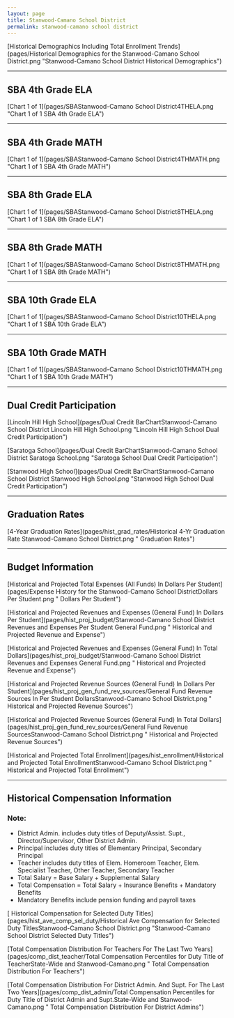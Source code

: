 ```yaml
---
layout: page
title: Stanwood-Camano School District
permalink: stanwood-camano school district
---
```



[Historical Demographics Including Total Enrollment Trends](pages/Historical Demographics for the Stanwood-Camano School District.png "Stanwood-Camano School District Historical Demographics")

___

## SBA 4th Grade ELA

[Chart 1 of 1](pages/SBAStanwood-Camano School District4THELA.png "Chart 1 of 1 SBA 4th Grade ELA")


___

## SBA 4th Grade MATH

[Chart 1 of 1](pages/SBAStanwood-Camano School District4THMATH.png "Chart 1 of 1 SBA 4th Grade MATH")


___

## SBA 8th Grade ELA

[Chart 1 of 1](pages/SBAStanwood-Camano School District8THELA.png "Chart 1 of 1 SBA 8th Grade ELA")


___

## SBA 8th Grade MATH

[Chart 1 of 1](pages/SBAStanwood-Camano School District8THMATH.png "Chart 1 of 1 SBA 8th Grade MATH")


___

## SBA 10th Grade ELA

[Chart 1 of 1](pages/SBAStanwood-Camano School District10THELA.png "Chart 1 of 1 SBA 10th Grade ELA")


___

## SBA 10th Grade MATH

[Chart 1 of 1](pages/SBAStanwood-Camano School District10THMATH.png "Chart 1 of 1 SBA 10th Grade MATH")


___

## Dual Credit Participation

[Lincoln Hill High School](pages/Dual Credit BarChartStanwood-Camano School District Lincoln Hill High School.png "Lincoln Hill High School Dual Credit Participation")

[Saratoga School](pages/Dual Credit BarChartStanwood-Camano School District Saratoga School.png "Saratoga School Dual Credit Participation")

[Stanwood High School](pages/Dual Credit BarChartStanwood-Camano School District Stanwood High School.png "Stanwood High School Dual Credit Participation")


___

## Graduation Rates

[4-Year Graduation Rates](pages/hist_grad_rates/Historical 4-Yr Graduation Rate Stanwood-Camano School District.png " Graduation Rates")


___

## Budget Information

[Historical and Projected Total Expenses (All Funds) In Dollars Per Student](pages/Expense History for the Stanwood-Camano School DistrictDollars Per Student.png " Dollars Per Student")

[Historical and Projected Revenues and Expenses (General Fund) In Dollars Per Student](pages/hist_proj_budget/Stanwood-Camano School District Revenues and Expenses Per Student General Fund.png " Historical and Projected Revenue and Expense")

[Historical and Projected Revenues and Expenses (General Fund) In Total Dollars](pages/hist_proj_budget/Stanwood-Camano School District Revenues and Expenses General Fund.png " Historical and Projected Revenue and Expense")

[Historical and Projected Revenue Sources (General Fund) In Dollars Per Student](pages/hist_proj_gen_fund_rev_sources/General Fund Revenue Sources In Per Student DollarsStanwood-Camano School District.png " Historical and Projected Revenue Sources")

[Historical and Projected Revenue Sources (General Fund) In Total Dollars](pages/hist_proj_gen_fund_rev_sources/General Fund Revenue SourcesStanwood-Camano School District.png " Historical and Projected Revenue Sources")

[Historical and Projected Total Enrollment](pages/hist_enrollment/Historical and Projected Total EnrollmentStanwood-Camano School District.png " Historical and Projected Total Enrollment")


___

## Historical Compensation Information
### Note:
- District Admin. includes duty titles of Deputy/Assist. Supt., Director/Supervisor, Other District Admin.
- Principal includes duty titles of Elementary Principal, Secondary Principal
- Teacher includes duty titles of Elem. Homeroom Teacher, Elem. Specialist Teacher, Other Teacher, Secondary Teacher
- Total Salary = Base Salary + Supplemental Salary
- Total Compensation = Total Salary + Insurance Benefits + Mandatory Benefits
- Mandatory Benefits include pension funding and payroll taxes

[ Historical Compensation for Selected Duty Titles](pages/hist_ave_comp_sel_duty/Historical Ave Compensation for Selected Duty TitlesStanwood-Camano School District.png "Stanwood-Camano School District Selected Duty Titles")

[Total Compensation Distribution For Teachers For The Last Two Years](pages/comp_dist_teacher/Total Compensation Percentiles for Duty Title of TeacherState-Wide and Stanwood-Camano.png " Total Compensation Distribution For Teachers")

[Total Compensation Distribution For District Admin. And Supt. For The Last Two Years](pages/comp_dist_admin/Total Compensation Percentiles for Duty Title of District Admin and Supt.State-Wide and Stanwood-Camano.png " Total Compensation Distribution For District Admins")

